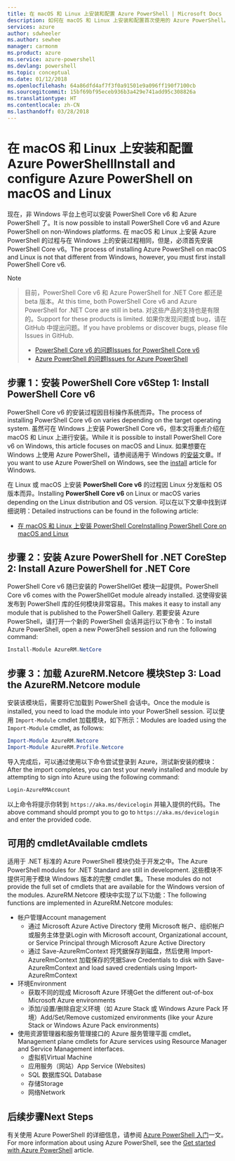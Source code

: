 ```yaml
---
title: 在 macOS 和 Linux 上安装和配置 Azure PowerShell | Microsoft Docs
description: 如何在 macOS 和 Linux 上安装和配置首次使用的 Azure PowerShell。
services: azure
author: sdwheeler
ms.author: sewhee
manager: carmonm
ms.product: azure
ms.service: azure-powershell
ms.devlang: powershell
ms.topic: conceptual
ms.date: 01/12/2018
ms.openlocfilehash: 64a86dfd4af7f3f0a91501e9a096ff190f7100cb
ms.sourcegitcommit: 15bf69bf95eceb936b3a429e741add95c308826a
ms.translationtype: HT
ms.contentlocale: zh-CN
ms.lasthandoff: 03/28/2018
---
```

# <a name="install-and-configure-azure-powershell-on-macos-and-linux"></a><span data-ttu-id="8f0d4-103">在 macOS 和 Linux 上安装和配置 Azure PowerShell</span><span class="sxs-lookup"><span data-stu-id="8f0d4-103">Install and configure Azure PowerShell on macOS and Linux</span></span>

<span data-ttu-id="8f0d4-104">现在，非 Windows 平台上也可以安装 PowerShell Core v6 和 Azure PowerShell 了。</span><span class="sxs-lookup"><span data-stu-id="8f0d4-104">It is now possible to install PowerShell Core v6 and Azure PowerShell on non-Windows platforms.</span></span>
<span data-ttu-id="8f0d4-105">在 macOS 和 Linux 上安装 Azure PowerShell 的过程与在 Windows 上的安装过程相同，但是，必须首先安装 PowerShell Core v6。</span><span class="sxs-lookup"><span data-stu-id="8f0d4-105">The process of installing Azure PowerShell on macOS and Linux is not that different from Windows, however, you must first install PowerShell Core v6.</span></span>

> [!NOTE]

> <span data-ttu-id="8f0d4-106">目前，PowerShell Core v6 和 Azure PowerShell for .NET Core 都还是 beta 版本。</span><span class="sxs-lookup"><span data-stu-id="8f0d4-106">At this time, both PowerShell Core v6 and Azure PowerShell for .NET Core are still in beta.</span></span>
> <span data-ttu-id="8f0d4-107">对这些产品的支持也是有限的。</span><span class="sxs-lookup"><span data-stu-id="8f0d4-107">Support for these products is limited.</span></span> <span data-ttu-id="8f0d4-108">如果你发现问题或 bug，请在 GitHub 中提出问题。</span><span class="sxs-lookup"><span data-stu-id="8f0d4-108">If you have problems or discover bugs, please file Issues in GitHub.</span></span>
>
> * [<span data-ttu-id="8f0d4-109">PowerShell Core v6 的问题</span><span class="sxs-lookup"><span data-stu-id="8f0d4-109">Issues for PowerShell Core v6</span></span>](https://github.com/PowerShell/PowerShell/issues)
> * [<span data-ttu-id="8f0d4-110">Azure PowerShell 的问题</span><span class="sxs-lookup"><span data-stu-id="8f0d4-110">Issues for Azure PowerShell</span></span>](https://github.com/azure/azure-docs-powershell/issues)

## <a name="step-1-install-powershell-core-v6"></a><span data-ttu-id="8f0d4-111">步骤 1：安装 PowerShell Core v6</span><span class="sxs-lookup"><span data-stu-id="8f0d4-111">Step 1: Install PowerShell Core v6</span></span>

<span data-ttu-id="8f0d4-112">PowerShell Core v6 的安装过程因目标操作系统而异。</span><span class="sxs-lookup"><span data-stu-id="8f0d4-112">The process of installing PowerShell Core v6 on varies depending on the target operating system.</span></span>
<span data-ttu-id="8f0d4-113">虽然可在 Windows 上安装 PowerShell Core v6，但本文将重点介绍在 macOS 和 Linux 上进行安装。</span><span class="sxs-lookup"><span data-stu-id="8f0d4-113">While it is possible to install PowerShell Core v6 on Windows, this article focuses on macOS and Linux.</span></span> <span data-ttu-id="8f0d4-114">如果想要在 Windows 上使用 Azure PowerShell，请参阅适用于 Windows 的[安装](./install-azurerm-ps.md)文章。</span><span class="sxs-lookup"><span data-stu-id="8f0d4-114">If you want to use Azure PowerShell on Windows, see the [install](./install-azurerm-ps.md) article for Windows.</span></span>

<span data-ttu-id="8f0d4-115">在 Linux 或 macOS 上安装 **PowerShell Core v6** 的过程因 Linux 分发版和 OS 版本而异。</span><span class="sxs-lookup"><span data-stu-id="8f0d4-115">Installing **PowerShell Core v6** on Linux or macOS varies depending on the Linux distribution and OS version.</span></span>
<span data-ttu-id="8f0d4-116">可以在以下文章中找到详细说明：</span><span class="sxs-lookup"><span data-stu-id="8f0d4-116">Detailed instructions can be found in the following article:</span></span>

- [<span data-ttu-id="8f0d4-117">在 macOS 和 Linux 上安装 PowerShell Core</span><span class="sxs-lookup"><span data-stu-id="8f0d4-117">Installing PowerShell Core on macOS and Linux</span></span>](/powershell/scripting/setup/installing-powershell-core-on-macos-and-linux)

## <a name="step-2-install-azure-powershell-for-net-core"></a><span data-ttu-id="8f0d4-118">步骤 2：安装 Azure PowerShell for .NET Core</span><span class="sxs-lookup"><span data-stu-id="8f0d4-118">Step 2: Install Azure PowerShell for .NET Core</span></span>

<span data-ttu-id="8f0d4-119">PowerShell Core v6 随已安装的 PowerShellGet 模块一起提供。</span><span class="sxs-lookup"><span data-stu-id="8f0d4-119">PowerShell Core v6 comes with the PowerShellGet module already installed.</span></span> <span data-ttu-id="8f0d4-120">这使得安装发布到 PowerShell 库的任何模块非常容易。</span><span class="sxs-lookup"><span data-stu-id="8f0d4-120">This makes it easy to install any module that is published to the PowerShell Gallery.</span></span> <span data-ttu-id="8f0d4-121">若要安装 Azure PowerShell，请打开一个新的 PowerShell 会话并运行以下命令：</span><span class="sxs-lookup"><span data-stu-id="8f0d4-121">To install Azure PowerShell, open a new PowerShell session and run the following command:</span></span>

```powershell
Install-Module AzureRM.NetCore
```

## <a name="step-3-load-the-azurermnetcore-module"></a><span data-ttu-id="8f0d4-122">步骤 3：加载 AzureRM.Netcore 模块</span><span class="sxs-lookup"><span data-stu-id="8f0d4-122">Step 3: Load the AzureRM.Netcore module</span></span>

<span data-ttu-id="8f0d4-123">安装该模块后，需要将它加载到 PowerShell 会话中。</span><span class="sxs-lookup"><span data-stu-id="8f0d4-123">Once the module is installed, you need to load the module into your PowerShell session.</span></span> <span data-ttu-id="8f0d4-124">可以使用 `Import-Module` cmdlet 加载模块，如下所示：</span><span class="sxs-lookup"><span data-stu-id="8f0d4-124">Modules are loaded using the `Import-Module` cmdlet, as follows:</span></span>

```powershell
Import-Module AzureRM.Netcore
Import-Module AzureRM.Profile.Netcore
```

<span data-ttu-id="8f0d4-125">导入完成后，可以通过使用以下命令尝试登录到 Azure，测试新安装的模块：</span><span class="sxs-lookup"><span data-stu-id="8f0d4-125">After the import completes, you can test your newly installed and module by attempting to sign into Azure using the following command:</span></span>

```powershell
Login-AzureRMAccount
```

<span data-ttu-id="8f0d4-126">以上命令将提示你转到 `https://aka.ms/devicelogin` 并输入提供的代码。</span><span class="sxs-lookup"><span data-stu-id="8f0d4-126">The above command should prompt you to go to `https://aka.ms/devicelogin` and enter the provided code.</span></span>

## <a name="available-cmdlets"></a><span data-ttu-id="8f0d4-127">可用的 cmdlet</span><span class="sxs-lookup"><span data-stu-id="8f0d4-127">Available cmdlets</span></span>

<span data-ttu-id="8f0d4-128">适用于 .NET 标准的 Azure PowerShell 模块仍处于开发之中。</span><span class="sxs-lookup"><span data-stu-id="8f0d4-128">The Azure PowerShell modules for .NET Standard are still in development.</span></span> <span data-ttu-id="8f0d4-129">这些模块不提供可用于模块 Windows 版本的完整 cmdlet 集。</span><span class="sxs-lookup"><span data-stu-id="8f0d4-129">These modules do not provide the full set of cmdlets that are available for the Windows version of the modules.</span></span> <span data-ttu-id="8f0d4-130">AzureRM.Netcore 模块中实现了以下功能：</span><span class="sxs-lookup"><span data-stu-id="8f0d4-130">The following functions are implemented in AzureRM.Netcore modules:</span></span>

* <span data-ttu-id="8f0d4-131">帐户管理</span><span class="sxs-lookup"><span data-stu-id="8f0d4-131">Account management</span></span>
  - <span data-ttu-id="8f0d4-132">通过 Microsoft Azure Active Directory 使用 Microsoft 帐户、组织帐户或服务主体登录</span><span class="sxs-lookup"><span data-stu-id="8f0d4-132">Login with Microsoft account, Organizational account, or Service Principal through Microsoft Azure Active Directory</span></span>
  - <span data-ttu-id="8f0d4-133">通过 Save-AzureRmContext 将凭据保存到磁盘，然后使用 Import-AzureRmContext 加载保存的凭据</span><span class="sxs-lookup"><span data-stu-id="8f0d4-133">Save Credentials to disk with Save-AzureRmContext and load saved credentials using Import-AzureRmContext</span></span>
* <span data-ttu-id="8f0d4-134">环境</span><span class="sxs-lookup"><span data-stu-id="8f0d4-134">Environment</span></span>
  - <span data-ttu-id="8f0d4-135">获取不同的现成 Microsoft Azure 环境</span><span class="sxs-lookup"><span data-stu-id="8f0d4-135">Get the different out-of-box Microsoft Azure environments</span></span>
  - <span data-ttu-id="8f0d4-136">添加/设置/删除自定义环境（如 Azure Stack 或 Windows Azure Pack 环境）</span><span class="sxs-lookup"><span data-stu-id="8f0d4-136">Add/Set/Remove customized environments (like your Azure Stack or Windows Azure Pack environments)</span></span>
* <span data-ttu-id="8f0d4-137">使用资源管理器和服务管理接口的 Azure 服务管理平面 cmdlet。</span><span class="sxs-lookup"><span data-stu-id="8f0d4-137">Management plane cmdlets for Azure services using Resource Manager and Service Management interfaces.</span></span>
  - <span data-ttu-id="8f0d4-138">虚拟机</span><span class="sxs-lookup"><span data-stu-id="8f0d4-138">Virtual Machine</span></span>
  - <span data-ttu-id="8f0d4-139">应用服务（网站）</span><span class="sxs-lookup"><span data-stu-id="8f0d4-139">App Service (Websites)</span></span>
  - <span data-ttu-id="8f0d4-140">SQL 数据库</span><span class="sxs-lookup"><span data-stu-id="8f0d4-140">SQL Database</span></span>
  - <span data-ttu-id="8f0d4-141">存储</span><span class="sxs-lookup"><span data-stu-id="8f0d4-141">Storage</span></span>
  - <span data-ttu-id="8f0d4-142">网络</span><span class="sxs-lookup"><span data-stu-id="8f0d4-142">Network</span></span>

## <a name="next-steps"></a><span data-ttu-id="8f0d4-143">后续步骤</span><span class="sxs-lookup"><span data-stu-id="8f0d4-143">Next Steps</span></span>

<span data-ttu-id="8f0d4-144">有关使用 Azure PowerShell 的详细信息，请参阅 [Azure PowerShell 入门](get-started-azureps.md)一文。</span><span class="sxs-lookup"><span data-stu-id="8f0d4-144">For more information about using Azure PowerShell, see the [Get started with Azure PowerShell](get-started-azureps.md) article.</span></span>
